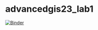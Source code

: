 # advancedgis23_lab1

[![Binder](https://mybinder.org/badge_logo.svg)](https://mybinder.org/v2/gh/moritz9/advancedgis23_lab1/HEAD)
